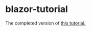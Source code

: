 # blazor-tutorial

The completed version of [this tutorial.](https://blazor.net/docs/tutorials/build-your-first-blazor-app.html)
